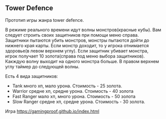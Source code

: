 ## Tower Defence

Прототип игры жанра tower defence.

В режиме реального времени идут волны монстров(красные кубы). Вам следует строить своих защитников при помощи меню справа. Защитники пытаются убить монстров, монстры пытаются дойти до нижнего края карты. Если монстр доходит, то у игрока отнимается здоровье(в левом верхнем углу). Если защитник убивает монстра, игрок получает 10 золота(справа под меню выбора защитников).
Какждую волну выходит на одного монстра больше. В правом верхнем углу таймер до следующей волны.

Есть 4 вида защитников:
- Tank много хп, мало урона. Стоимость - 25 золота.
- Warrior средне хп, средне урона. Стоимость - 40 золота
- Fast Ranger мало хп, много урона. Стоимость - 50 золота
- Slow Ranger средне хп, средне урона. Стоимость - 30 золота.

Игра
https://gamingproof.github.io/index.html